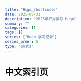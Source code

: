 ```yaml
---
title: "Hugo_shortcodes"
date: 2025-08-31
description: "2025年开始学习 Hugo"
summary: ""
categories: []
tags: []
series: ["Hugo 学习记录"]
series_order: 5
type: "posts"
---
```


# 中文索引页

